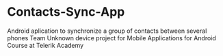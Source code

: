 # Contacts-Sync-App
Android aplication to synchronize a group of contacts between several phones
Team Unknown device project for Mobile Applications for Android Course at Telerik Academy
